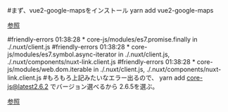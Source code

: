 #まず、vue2-google-mapsをインストール
yarn add vue2-google-maps

[参照](https://qiita.com/TinyKitten/items/090e6321b548de435eab)


#friendly-errors 01:38:28 * core-js/modules/es7.promise.finally in ./.nuxt/client.js
#friendly-errors 01:38:28 * core-js/modules/es7.symbol.async-iterator in ./.nuxt/client.js, ./.nuxt/components/nuxt-link.client.js
#friendly-errors 01:38:28 * core-js/modules/web.dom.iterable in ./.nuxt/client.js, ./.nuxt/components/nuxt-link.client.js
#もろもろ上記みたいなエラー出るので、
yarn add core-js@latest2.6.2
でバージョン選べるから
2.6.5を選ぶ。

[参照](https://www.suzu6.net/posts/127-nuxt-es6-error/)
